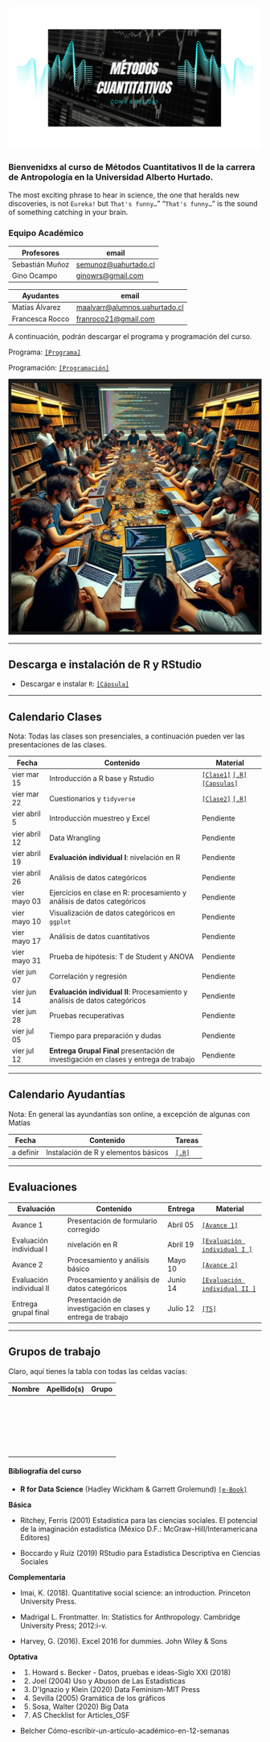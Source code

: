 ![Banner](files/Banner.png)
### Bienvenidxs al curso de Métodos Cuantitativos II de la carrera de Antropología en la Universidad Alberto Hurtado.



The most exciting phrase to hear in science, the one that heralds new discoveries, is not `Eureka!` but `That's funny…`” “`That's funny…`” is the sound of something catching in your brain.


### Equipo Académico

| Profesores         | email                       | 
|--------------------|-----------------------------|
| Sebastián Muñoz    | semunoz@uahurtado.cl  |
| Gino Ocampo        | ginowrs@gmail.com          |

| Ayudantes          | email                       |
|--------------------|-----------------------------|
| Matías Álvarez     | maalvarr@alumnos.uahurtado.cl |
| Francesca Rocco    | franroco21@gmail.com       |


A continuación, podrán descargar el programa y programación del curso.

Programa: [`[Programa]`](https://metodoscuantitativos.github.io/mc2/files/programa_2024.pdf) 

Programación: [`[Programación]`](https://metodoscuantitativos.github.io/mc2/files/programacion_2024.pdf) 


![useR](files/curso_mc2.png)

---
## Descarga e instalación de R y RStudio

- Descargar e instalar `R`: [`[Cápsula]`](https://posit.co/download/rstudio-desktop/) 


---
## Calendario Clases

Nota: Todas las clases son presenciales, a continuación pueden ver las presentaciones de las clases.


| Fecha             | Contenido                                                     | Material                                                     |
|-------------------|---------------------------------------------------------------|--------------------------------------------------------------|
| vier mar 15       | Introducción a R base y Rstudio                               | [`[Clase1]`](https://metodoscuantitativos.github.io/mc2/clases/clase_01/clase_1#1) [`[.R]`](clases/clase_01/clase_1.R) [`[Capsulas]`](https://www.youtube.com/playlist?list=PLtMKbC0NRgrE6LO02NvL4G9LdypG3P4lA)|
| vier mar 22        | Cuestionarios y `tidyverse`                             |  [`[Clase2]`](https://metodoscuantitativos.github.io/mc2/clases/clase_02/clase_2#1) [`[.R]`](clases/clase_02/clase_2.R)|
| vier abril 5         | Introducción muestreo y Excel                                 |      Pendiente      |                                                  
| vier abril 12        | Data Wrangling                                 |  Pendiente                       |
| vier abril 19        | **Evaluación individual I**: nivelación en R    | Pendiente |
| vier abril 26       | Análisis de datos categóricos                   |   Pendiente  |
| vier mayo 03        | Ejercicios en clase en R: procesamiento y análisis de datos categóricos   |  Pendiente  |
| vier mayo 10        | Visualización de datos categóricos en `ggplot`  |   Pendiente |
| vier mayo 17       |  Análisis de datos cuantitativos           |   Pendiente|
| vier mayo 31         | Prueba de hipótesis: T de Student y ANOVA  | Pendiente |
| vier jun 07        | Correlación y regresión |  Pendiente |
| vier jun 14        | **Evaluación individual II**: Procesamiento y análisis de datos categóricos |  Pendiente|
| vier jun 28        | Pruebas recuperativas| Pendiente |
| vier jul 05        | Tiempo para preparación y dudas  |   Pendiente       |
| vier jul 12        | **Entrega Grupal Final** presentación de investigación en clases y entrega de trabajo |  Pendiente |
---

## Calendario Ayudantías
Nota: En general las ayundantías son online, a excepción de algunas con Matías



| Fecha             | Contenido                                                      | Tareas                                              |
|-------------------|----------------------------------------------------------------|-----------------------------------------------------|
| a definir         | Instalación de R y elementos básicos                           | [`[.R]`](ayudantias/ayudantia_01/ayudantia_01.R)    |



---
## Evaluaciones 

| Evaluación     | Contenido   | Entrega       | Material |
|----------------|--------------|---------------|----------|
| Avance 1        | Presentación de formulario corregido | Abril 05 |  [`[Avance 1]`](homework/t_1_answers.pdf)        |
| Evaluación individual I        |  nivelación en R    | Abril 19    |  [`[Evaluación individual I ]`](https://mebucca.github.io/dar_soc4001/homework/t_2#1)            |
| Avance 2       | Procesamiento y análisis básico    | Mayo 10    |  [`[Avance 2]`](https://mebucca.github.io/dar_soc4001/homework/t_3#1)         | 
| Evaluación individual II       | Procesamiento y análisis de datos categóricos  | Junio 14  |  [`[Evaluación individual II ]`](https://mebucca.github.io/dar_soc4001/homework/t_4_answer#1)       |
| Entrega grupal final     |  Presentación de investigación en clases y entrega de trabajo | Julio 12  |           [`[T5]`](https://mebucca.github.io/dar_soc4001/homework/t_5#1)  | 




---
## Grupos de trabajo

Claro, aquí tienes la tabla con todas las celdas vacías:


| Nombre                 | Apellido(s)          | Grupo     |
|------------------------|----------------------|-----------|
|                        |                      |           |
|                        |                      |           |
|                        |                      |           |
|                        |                      |           |
|                        |                      |           |
|                        |                      |           |
|                        |                      |           |
|                        |                      |           |
|                        |                      |           |
|                        |                      |           |
|                        |                      |           |
|                        |                      |           |
|                        |                      |           |
|                        |                      |           |
|                        |                      |           |
|                        |                      |           |
|                        |                      |           |
|                        |                      |           |
|                        |                      |           |
|                        |                      |           |
|                        |                      |           |
|                        |                      |           |
|                        |                      |           |



#### Bibliografía del curso

- **R for Data Science** (Hadley Wickham & Garrett Grolemund) [`[e-Book]`](https://r4ds.had.co.nz/)

**Básica**

- Ritchey, Ferris (2001) Estadística para las ciencias sociales. El potencial de la imaginación estadística (México D.F.: McGraw-Hill/Interamericana Editores)

- Boccardo y Ruiz (2019) RStudio para Estadística Descriptiva en Ciencias Sociales

**Complementaria**

- Imai, K. (2018). Quantitative social science: an introduction. Princeton University Press.

- Madrigal L. Frontmatter. In: Statistics for Anthropology. Cambridge University Press; 2012:i-v. 

- Harvey, G. (2016). Excel 2016 for dummies. John Wiley & Sons

**Optativa**

- 01. Howard s. Becker - Datos, pruebas e ideas-Siglo XXI (2018)

- 02. Joel (2004) Uso y Abuson de Las Estadisticas

- 03. D'Ignazio y Klein (2020) Data Feminism-MIT Press
 
- 04. Sevilla (2005) Gramática de los gráficos

- 05. Sosa, Walter (2020) Big Data

- 07. AS Checklist for Articles_OSF

- Belcher Cómo-escribir-un-artículo-académico-en-12-semanas




